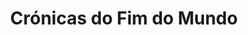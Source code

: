---
Numero: 487
title: Crónicas do Fim do Mundo
Autor: Poul Anderson
Co-autor: 
Ano-de-Publicacao: 1998
Titulo-original: The Horn of Time
Tradutor: A Maldonado Domingues
Co-tradutor: 
Ano-de-edicao: 1968
alias: Poul-Anderson
Autor2-alias: 
Tradutor1-alias: A-Maldonado-Domingues
Tradutor2-alias: 
Titulo-link: 487-Cronicas-do-Fim-do-Mundo
Capa: 
pags: 
Capa-link: 
---
